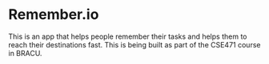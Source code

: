 # Remember.io
This is an app that helps people remember their tasks and helps them to reach their destinations fast. This is being built as part of the CSE471 course in BRACU.
